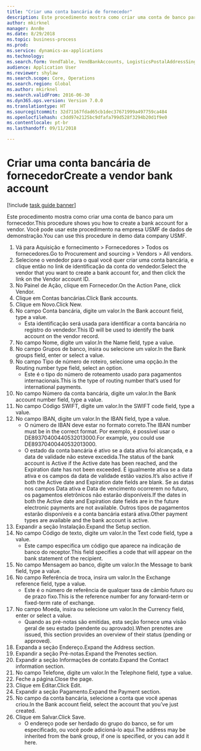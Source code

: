 ```yaml
--- 
title: "Criar uma conta bancária de fornecedor"
description: Este procedimento mostra como criar uma conta de banco para um fornecedor.
author: mkirknel
manager: AnnBe
ms.date: 8/29/2018
ms.topic: business-process
ms.prod: 
ms.service: dynamics-ax-applications
ms.technology: 
ms.search.form: VendTable, VendBankAccounts, LogisticsPostalAddressSingle
audience: Application User
ms.reviewer: shylaw
ms.search.scope: Core, Operations
ms.search.region: Global
ms.author: mkirknel
ms.search.validFrom: 2016-06-30
ms.dyn365.ops.version: Version 7.0.0
ms.translationtype: HT
ms.sourcegitcommit: 32d71167fdad65cb1dec37671999a497759ca484
ms.openlocfilehash: c3dd97e2125bc9dfafa799d528f3294b20d1f9e0
ms.contentlocale: pt-br
ms.lasthandoff: 09/11/2018

---
```

# <a name="create-a-vendor-bank-account"></a><span data-ttu-id="115b4-103">Criar uma conta bancária de fornecedor</span><span class="sxs-lookup"><span data-stu-id="115b4-103">Create a vendor bank account</span></span>

[!include [task guide banner](../../includes/task-guide-banner.md)]

<span data-ttu-id="115b4-104">Este procedimento mostra como criar uma conta de banco para um fornecedor.</span><span class="sxs-lookup"><span data-stu-id="115b4-104">This procedure shows you how to create a bank account for a vendor.</span></span> <span data-ttu-id="115b4-105">Você pode usar este procedimento na empresa USMF de dados de demonstração.</span><span class="sxs-lookup"><span data-stu-id="115b4-105">You can use this procedure in demo data company USMF.</span></span>

1. <span data-ttu-id="115b4-106">Vá para Aquisição e fornecimento > Fornecedores > Todos os fornecedores.</span><span class="sxs-lookup"><span data-stu-id="115b4-106">Go to Procurement and sourcing > Vendors > All vendors.</span></span>
2. <span data-ttu-id="115b4-107">Selecione o vendedor para o qual você quer criar uma conta bancária, e clique então no link de identificação da conta do vendedor.</span><span class="sxs-lookup"><span data-stu-id="115b4-107">Select the vendor that you want to create a bank account for, and then click the link on the Vendor account ID.</span></span>
3. <span data-ttu-id="115b4-108">No Painel de Ação, clique em Fornecedor.</span><span class="sxs-lookup"><span data-stu-id="115b4-108">On the Action Pane, click Vendor.</span></span>
4. <span data-ttu-id="115b4-109">Clique em Contas bancárias.</span><span class="sxs-lookup"><span data-stu-id="115b4-109">Click Bank accounts.</span></span>
5. <span data-ttu-id="115b4-110">Clique em Novo.</span><span class="sxs-lookup"><span data-stu-id="115b4-110">Click New.</span></span>
6. <span data-ttu-id="115b4-111">No campo Conta bancária, digite um valor.</span><span class="sxs-lookup"><span data-stu-id="115b4-111">In the Bank account field, type a value.</span></span>
    * <span data-ttu-id="115b4-112">Esta identificação será usada para identificar a conta bancária no registro do vendedor.</span><span class="sxs-lookup"><span data-stu-id="115b4-112">This ID will be used to identify the bank account on the vendor record.</span></span>  
7. <span data-ttu-id="115b4-113">No campo Nome, digite um valor.</span><span class="sxs-lookup"><span data-stu-id="115b4-113">In the Name field, type a value.</span></span>
8. <span data-ttu-id="115b4-114">No campo Grupos de banco, insira ou selecione um valor.</span><span class="sxs-lookup"><span data-stu-id="115b4-114">In the Bank groups field, enter or select a value.</span></span>
9. <span data-ttu-id="115b4-115">No campo Tipo de número de roteiro, selecione uma opção.</span><span class="sxs-lookup"><span data-stu-id="115b4-115">In the Routing number type field, select an option.</span></span>
    * <span data-ttu-id="115b4-116">Este é o tipo do número de roteamento usado para pagamentos internacionais.</span><span class="sxs-lookup"><span data-stu-id="115b4-116">This is the type of routing number that’s used for international payments.</span></span>  
10. <span data-ttu-id="115b4-117">No campo Número da conta bancária, digite um valor.</span><span class="sxs-lookup"><span data-stu-id="115b4-117">In the Bank account number field, type a value.</span></span>
11. <span data-ttu-id="115b4-118">No campo Código SWIFT, digite um valor.</span><span class="sxs-lookup"><span data-stu-id="115b4-118">In the SWIFT code field, type a value.</span></span>
12. <span data-ttu-id="115b4-119">No campo IBAN, digite um valor.</span><span class="sxs-lookup"><span data-stu-id="115b4-119">In the IBAN field, type a value.</span></span>
    * <span data-ttu-id="115b4-120">O número de IBAN deve estar no formato correto.</span><span class="sxs-lookup"><span data-stu-id="115b4-120">The IBAN number must be in the correct format.</span></span> <span data-ttu-id="115b4-121">Por exemplo, é possível usar o DE89370400440532013000.</span><span class="sxs-lookup"><span data-stu-id="115b4-121">For example, you could use DE89370400440532013000.</span></span>  
    * <span data-ttu-id="115b4-122">O estado da conta bancária é ativo se a data ativa foi alcançada, e a data de validade não esteve excedida.</span><span class="sxs-lookup"><span data-stu-id="115b4-122">The status of the bank account is Active if the Active date has been reached, and the Expiration date has not been exceeded.</span></span> <span data-ttu-id="115b4-123">É igualmente ativa se a data ativa e os campos da data de validade estão vazios.</span><span class="sxs-lookup"><span data-stu-id="115b4-123">It’s also active if both the Active date and Expiration date fields are blank.</span></span> <span data-ttu-id="115b4-124">Se as datas nos campos Data ativa e Data de vencimento ocorrerem no futuro, os pagamentos eletrônicos não estarão disponíveis.</span><span class="sxs-lookup"><span data-stu-id="115b4-124">If the dates in both the Active date and Expiration date fields are in the future electronic payments are not available.</span></span> <span data-ttu-id="115b4-125">Outros tipos de pagamentos estarão disponíveis e a conta bancária estará ativa.</span><span class="sxs-lookup"><span data-stu-id="115b4-125">Other payment types are available and the bank account is active.</span></span>  
13. <span data-ttu-id="115b4-126">Expandir a seção Instalação.</span><span class="sxs-lookup"><span data-stu-id="115b4-126">Expand the Setup section.</span></span>
14. <span data-ttu-id="115b4-127">No campo Código de texto, digite um valor.</span><span class="sxs-lookup"><span data-stu-id="115b4-127">In the Text code field, type a value.</span></span>
    * <span data-ttu-id="115b4-128">Este campo especifica um código que aparece na indicação de banco do receptor.</span><span class="sxs-lookup"><span data-stu-id="115b4-128">This field specifies a code that will appear on the bank statement of the recipient.</span></span>  
15. <span data-ttu-id="115b4-129">No campo Mensagem ao banco, digite um valor.</span><span class="sxs-lookup"><span data-stu-id="115b4-129">In the Message to bank field, type a value.</span></span>
16. <span data-ttu-id="115b4-130">No campo Referência de troca, insira um valor.</span><span class="sxs-lookup"><span data-stu-id="115b4-130">In the Exchange reference field, type a value.</span></span>
    * <span data-ttu-id="115b4-131">Este é o número de referência de qualquer taxa de câmbio futuro ou de prazo fixo.</span><span class="sxs-lookup"><span data-stu-id="115b4-131">This is the reference number for any forward-term or fixed-term rate of exchange.</span></span>  
17. <span data-ttu-id="115b4-132">No campo Moeda, insira ou selecione um valor.</span><span class="sxs-lookup"><span data-stu-id="115b4-132">In the Currency field, enter or select a value.</span></span>
    * <span data-ttu-id="115b4-133">Quando as pré-notas são emitidas, esta seção fornece uma visão geral de seu estado (pendente ou aprovado).</span><span class="sxs-lookup"><span data-stu-id="115b4-133">When prenotes are issued, this section provides an overview of their status (pending or approved).</span></span>  
18. <span data-ttu-id="115b4-134">Expanda a seção Endereço.</span><span class="sxs-lookup"><span data-stu-id="115b4-134">Expand the Address section.</span></span>
19. <span data-ttu-id="115b4-135">Expandir a seção Pré-notas.</span><span class="sxs-lookup"><span data-stu-id="115b4-135">Expand the Prenotes section.</span></span>
20. <span data-ttu-id="115b4-136">Expandir a seção Informações de contato.</span><span class="sxs-lookup"><span data-stu-id="115b4-136">Expand the Contact information section.</span></span>
21. <span data-ttu-id="115b4-137">No campo Telefone, digite um valor.</span><span class="sxs-lookup"><span data-stu-id="115b4-137">In the Telephone field, type a value.</span></span>
22. <span data-ttu-id="115b4-138">Feche a página.</span><span class="sxs-lookup"><span data-stu-id="115b4-138">Close the page.</span></span>
23. <span data-ttu-id="115b4-139">Clique em Editar.</span><span class="sxs-lookup"><span data-stu-id="115b4-139">Click Edit.</span></span>
24. <span data-ttu-id="115b4-140">Expandir a seção Pagamento.</span><span class="sxs-lookup"><span data-stu-id="115b4-140">Expand the Payment section.</span></span>
25. <span data-ttu-id="115b4-141">No campo da conta bancária, selecione a conta que você apenas criou.</span><span class="sxs-lookup"><span data-stu-id="115b4-141">In the Bank  account field, select the account that you’ve just created.</span></span>
26. <span data-ttu-id="115b4-142">Clique em Salvar.</span><span class="sxs-lookup"><span data-stu-id="115b4-142">Click Save.</span></span>
    * <span data-ttu-id="115b4-143">O endereço pode ser herdado do grupo do banco, se for um especificado, ou você pode adicioná-lo aqui.</span><span class="sxs-lookup"><span data-stu-id="115b4-143">The address may be inherited from the bank group, if one is specified, or you can add it here.</span></span>  


